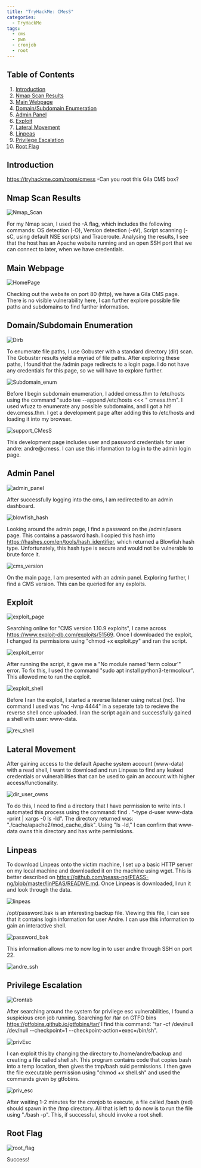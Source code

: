 ```yaml
---
title: "TryHackMe: CMesS"
categories:
  - TryHackMe
tags:
  - cms
  - pwn
  - cronjob
  - root
---
```

## Table of Contents

1. [Introduction](#Introduction)
2. [Nmap Scan Results](#Nmap_Scan_Results)
3. [Main Webpage](#Main_Webpage)
4. [Domain/Subdomain Enumeration](#Domain/Subdomain_Enumeration)
5. [Admin Panel](#Admin_Panel)
6. [Exploit](#Exploit)
7. [Lateral Movement](#Lateral_Movement)
8. [Linpeas](#Linpeas)
9. [Privilege Escalation](#Privilege_Escalation)
10. [Root Flag](#Root_Flag)

## Introduction
https://tryhackme.com/room/cmess -Can you root this Gila CMS box?

##  Nmap Scan Results
![Nmap_Scan](https://github.com/user-attachments/assets/f1e6287b-61a8-49c4-b385-8a1777c7a5a4)

For my Nmap scan, I used the -A flag, which includes the following commands: OS detection (-O), Version detection (-sV), Script scanning (-sC, using default NSE scripts) and Traceroute. Analysing the results, I see that the host has an Apache website running and an open SSH port that we can connect to later, when we have credentials. 

## Main Webpage
![HomePage](https://github.com/user-attachments/assets/599b115e-c83c-46e6-ba64-7841f042cb23)

Checking out the website on port 80 (http), we have a Gila CMS page. There is no visible vulnerability here, I can further explore possible file paths and subdomains to find further information. 

## Domain/Subdomain Enumeration
![Dirb](https://github.com/user-attachments/assets/f8f67bb0-b3fd-45f4-ad43-775b4779868a)

To enumerate file paths, I use Gobuster with a standard directory (dir) scan. The Gobuster results yield a myriad of file paths. After exploring these paths, I found that the /admin page redirects to a login page. I do not have any credentials for this page, so we will have to explore further.

![Subdomain_enum](https://github.com/user-attachments/assets/61596da1-c957-47ce-af84-63839be2b515)

Before I begin subdomain enumeration, I added cmess.thm to /etc/hosts using the command "sudo tee --append /etc/hosts <<< "<IP> cmess.thm". I used wfuzz to enumerate any possible subdomains, and I got a hit! dev.cmess.thm. I get a development page after adding this to /etc/hosts and loading it into my browser.

![support_CMesS](https://github.com/user-attachments/assets/6f61f131-9453-4121-9fe7-03dab9f25926)

This development page includes user and password credentials for user andre: andre@cmess. I can use this information to log in to the admin login page.

## Admin Panel
![admin_panel](https://github.com/user-attachments/assets/ffe8492f-0e56-4e57-bb74-37f9db5fcacd)

After successfully logging into the cms, I am redirected to an admin dashboard.

![blowfish_hash](https://github.com/user-attachments/assets/6a13ee30-f684-4ca9-9241-6147b08f3afd)

Looking around the admin page, I find a password on the /admin/users page. This contains a password hash. I copied this hash into https://hashes.com/en/tools/hash_identifier, which returned a Blowfish hash type. Unfortunately, this hash type is secure and would not be vulnerable to brute force it.

![cms_version](https://github.com/user-attachments/assets/77b864e4-4a85-47b0-99c4-928785739b40)

On the main page, I am presented with an admin panel. Exploring further, I find a CMS version. This can be queried for any exploits.

## Exploit
![exploit_page](https://github.com/user-attachments/assets/b42bafc5-fdb6-402f-9941-13dc83d0b95d)

Searching online for "CMS version 1.10.9 exploits", I came across https://www.exploit-db.com/exploits/51569. Once I downloaded the exploit, I changed its permissions using "chmod +x exploit.py" and ran the script.

![exploit_error](https://github.com/user-attachments/assets/a860e263-5c92-4142-9178-e575837724ef)

After running the script, it gave me a "No module named 'term colour'" error. To fix this, I used the command "sudo apt install python3-termcolour". This allowed me to run the exploit.

![exploit_shell](https://github.com/user-attachments/assets/bb9c71d8-4020-464a-ab31-6f92b40f09c9)

Before I ran the exploit, I started a reverse listener using netcat (nc). The command I used was "nc -lvnp 4444" in a seperate tab to recieve the reverse shell once uploaded. I ran the script again and successfully gained a shell with user: www-data.

![rev_shell](https://github.com/user-attachments/assets/aee0260e-88e4-4a64-a0e7-fae0062fbbbf)

## Lateral Movement
After gaining access to the default Apache system account (www-data) with a read shell, I want to download and run Linpeas to find any leaked credentials or vulnerabilities that can be used to gain an account with higher access/functionality.  

![dir_user_owns](https://github.com/user-attachments/assets/029cc120-78a1-42e1-b9b9-2d8e7ca87385)

To do this, I need to find a directory that I have permission to write into. I automated this process using the command: find . "-type d-user www-data -print | xargs -0 ls -ld". The directory returned was: "./cache/apache2/mod_cache_disk". Using "ls -ld," I can confirm that www-data owns this directory and has write permissions.

## Linpeas
To download Linpeas onto the victim machine, I set up a basic HTTP server on my local machine and downloaded it on the machine using wget. This is better described on https://github.com/peass-ng/PEASS-ng/blob/master/linPEAS/README.md. Once Linpeas is downloaded, I run it and look through the data.

![linpeas](https://github.com/user-attachments/assets/8526378c-4f50-45ca-bf35-4ddbd9864ba7)

/opt/password.bak is an interesting backup file. Viewing this file, I can see that it contains login information for user Andre. I can use this information to gain an interactive shell.

![password_bak](https://github.com/user-attachments/assets/87c1e2ee-fcbf-478e-b270-352ce0f20875)

This information allows me to now log in to user andre through SSH on port 22.

![andre_ssh](https://github.com/user-attachments/assets/2336eda4-a503-4c2f-88a0-fde0d56971fe)

## Privilege Escalation 
![Crontab](https://github.com/user-attachments/assets/5d456807-62cc-4f66-8d7b-86d39590f0ea)

After searching around the system for privilege esc vulnerabilities, I found a suspicious cron job running. Searching for /tar on GTFO bins https://gtfobins.github.io/gtfobins/tar/ I find this command: "tar -cf /dev/null /dev/null --checkpoint=1 --checkpoint-action=exec=/bin/sh".

![privEsc](https://github.com/user-attachments/assets/8c959b48-6341-4b99-aecb-894075369122)

I can exploit this by changing the directory to /home/andre/backup and creating a file called shell.sh. This program contains code that copies bash into a temp location, then gives the tmp/bash suid permissions. I then gave the file executable permission using "chmod +x shell.sh" and used the commands given by gtfobins.

![priv_esc](https://github.com/user-attachments/assets/fb6a58d4-cf19-4f74-bdd2-a6429dd7544c)

After waiting 1-2 minutes for the cronjob to execute, a file called /bash (red) should spawn in the /tmp directory. All that is left to do now is to run the file using "./bash -p". This, if successful, should invoke a root shell.

## Root Flag
![root_flag](https://github.com/user-attachments/assets/ead69590-324b-4803-9346-b819006bf4e8)

Success!
